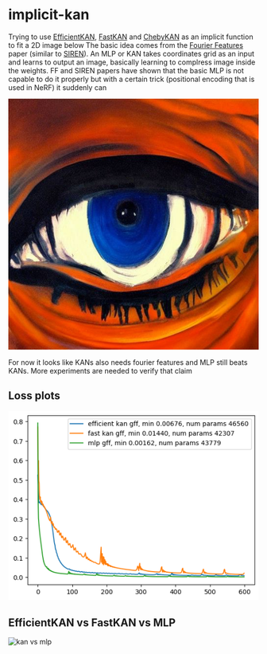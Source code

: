 # implicit-kan

Trying to use [EfficientKAN](https://github.com/Blealtan/efficient-kan), [FastKAN](https://github.com/ZiyaoLi/fast-kan) and [ChebyKAN](https://github.com/SynodicMonth/ChebyKAN) as an implicit function to fit a 2D image below
The basic idea comes from the [Fourier Features](https://bmild.github.io/fourfeat/) paper (similar to [SIREN](https://www.vincentsitzmann.com/siren/)). An MLP or KAN takes coordinates grid as an input and learns to output an image, basically learning to complress image inside the weights. FF and SIREN papers have shown that the basic MLP is not capable to do it properly but with a certain trick (positional encoding that is used in NeRF) it suddenly can

![train image](./inputs/eye.jpeg)

For now it looks like KANs also needs fourier features and MLP still beats KANs. More experiments are needed to verify that claim

## Loss plots
![train plots](./static/convergence.png)

## EfficientKAN vs FastKAN vs MLP
![kan vs mlp](./static/converge.gif)
